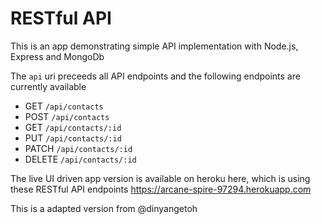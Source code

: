 # RESTful API

This is an app demonstrating simple API implementation with Node.js, Express and MongoDb

The `api` uri preceeds all API endpoints and the following endpoints are currently available

* GET `/api/contacts`
* POST `/api/contacts`
* GET `/api/contacts/:id`
* PUT `/api/contacts/:id`
* PATCH `/api/contacts/:id`
* DELETE `/api/contacts/:id`

The live UI driven app version is available on heroku here, which is using these RESTful API endpoints
https://arcane-spire-97294.herokuapp.com


This is a adapted version from @dinyangetoh